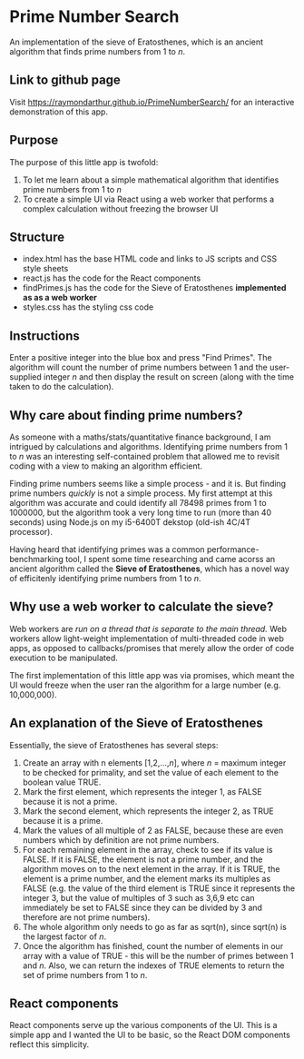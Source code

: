 # Prime Number Search
An implementation of the sieve of Eratosthenes, which is an ancient algorithm that finds prime numbers from 1 to *n*.
  
## Link to github page
Visit https://raymondarthur.github.io/PrimeNumberSearch/ for an interactive demonstration of this app.

## Purpose
The purpose of this little app is twofold:
  1. To let me learn about a simple mathematical algorithm that identifies prime numbers from 1 to *n*
  2. To create a simple UI via React using a web worker that performs a complex calculation without freezing the browser UI

## Structure
- index.html has the base HTML code and links to JS scripts and CSS style sheets
- react.js has the code for the React components
- findPrimes.js has the code for the Sieve of Eratosthenes **implemented as as a web worker**
- styles.css has the styling css code

## Instructions
Enter a positive integer into the blue box and press "Find Primes". The algorithm will count the number of prime numbers between 1 and the user-supplied integer *n* and then display the result on screen (along with the time taken to do the calculation).

## Why care about finding prime numbers?
As someone with a maths/stats/quantitative finance background, I am intrigued by calculations and algorithms. Identifying prime numbers from 1 to *n* was an interesting self-contained problem that allowed me to revisit coding with a view to making an algorithm efficient.

Finding prime numbers seems like a simple process - and it is. But finding prime numbers *quickly* is not a simple process. My first attempt at this algorithm was accurate and could identify all 78498 primes from 1 to 1000000, but the algorithm took a very long time to run (more than 40 seconds) using Node.js on my i5-6400T dekstop (old-ish 4C/4T processor).

Having heard that identifying primes was a common performance-benchmarking tool, I spent some time researching and came acorss an ancient algorithm called the **Sieve of Eratosthenes**, which has a novel way of efficitenly identifying prime numbers from 1 to *n*.

## Why use a web worker to calculate the sieve?
Web workers are *run on a thread that is separate to the main thread.* Web workers allow light-weight implementation of multi-threaded code in web apps, as opposed to callbacks/promises that merely allow the order of code execution to be manipulated.

The first implementation of this little app was via promises, which meant the UI would freeze when the user ran the algorithm for a large number (e.g. 10,000,000).

## An explanation of the Sieve of Eratosthenes
Essentially, the sieve of Eratosthenes has several steps:
1. Create an array with n elements [1,2,...,*n*], where *n* = maximum integer to be checked for primality, and set the value of each element to the boolean value TRUE.
2. Mark the first element, which represents the integer 1, as FALSE because it is not a prime. 
3. Mark the second element, which represents the integer 2, as TRUE because it is a prime.
4. Mark the values of all multiple of 2 as FALSE, because these are even numbers which by definition are not prime numbers.
5. For each remaining element in the array, check to see if its value is FALSE. If it is FALSE, the element is not a prime number, and the algorithm moves on to the next element in the array. If it is TRUE, the element is a prime number, and the element marks its multiples as FALSE (e.g. the value of the third element is TRUE since it represents the integer 3, but the value of multiples of 3 such as 3,6,9 etc can immediately be set to FALSE since they can be divided by 3 and therefore are not prime numbers).
6. The whole algorithm only needs to go as far as sqrt(n), since sqrt(n) is the largest factor of *n*.
7. Once the algorithm has finished, count the number of elements in our array with a value of TRUE - this will be the number of primes between 1 and *n*. Also, we can return the indexes of TRUE elements to return the set of prime numbers from 1 to *n*. 

## React components
React components serve up the various components of the UI. This is a simple app and I wanted the UI to be basic, so the React DOM components reflect this simplicity.
